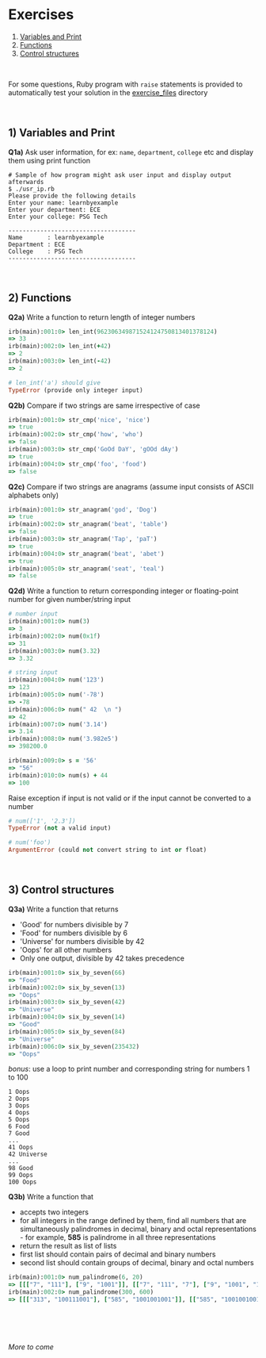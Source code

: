 # <a name="exercises"></a>Exercises

1) [Variables and Print](#variables-and-print)
2) [Functions](#functions)
3) [Control structures](#control-structures)

<br>

For some questions, Ruby program with `raise` statements is provided to automatically test your solution in the [exercise_files](https://github.com/learnbyexample/Ruby_Scripting/tree/master/exercise_files) directory

<br>

## <a name="variables-and-print"></a>1) Variables and Print

**Q1a)** Ask user information, for ex: `name`, `department`, `college` etc and display them using print function

```
# Sample of how program might ask user input and display output afterwards
$ ./usr_ip.rb 
Please provide the following details
Enter your name: learnbyexample
Enter your department: ECE
Enter your college: PSG Tech

------------------------------------
Name       : learnbyexample
Department : ECE
College    : PSG Tech
------------------------------------
```

<br>

## <a name="functions"></a>2) Functions

**Q2a)** Write a function to return length of integer numbers

```ruby
irb(main):001:0> len_int(962306349871524124750813401378124)
=> 33
irb(main):002:0> len_int(+42)
=> 2
irb(main):003:0> len_int(-42)
=> 2

# len_int('a') should give
TypeError (provide only integer input)
```

**Q2b)** Compare if two strings are same irrespective of case

```ruby
irb(main):001:0> str_cmp('nice', 'nice')
=> true
irb(main):002:0> str_cmp('how', 'who')
=> false
irb(main):003:0> str_cmp('GoOd DaY', 'gOOd dAy')
=> true
irb(main):004:0> str_cmp('foo', 'food')
=> false
```

**Q2c)** Compare if two strings are anagrams (assume input consists of ASCII alphabets only)

```ruby
irb(main):001:0> str_anagram('god', 'Dog')
=> true
irb(main):002:0> str_anagram('beat', 'table')
=> false
irb(main):003:0> str_anagram('Tap', 'paT')
=> true
irb(main):004:0> str_anagram('beat', 'abet')
=> true
irb(main):005:0> str_anagram('seat', 'teal')
=> false
```

**Q2d)** Write a function to return corresponding integer or floating-point number for given number/string input

```ruby
# number input
irb(main):001:0> num(3)
=> 3
irb(main):002:0> num(0x1f)
=> 31
irb(main):003:0> num(3.32)
=> 3.32

# string input
irb(main):004:0> num('123')
=> 123
irb(main):005:0> num('-78')
=> -78
irb(main):006:0> num(" 42  \n ")
=> 42
irb(main):007:0> num('3.14')
=> 3.14
irb(main):008:0> num('3.982e5')
=> 398200.0

irb(main):009:0> s = '56'
=> "56"
irb(main):010:0> num(s) + 44
=> 100
```

Raise exception if input is not valid or if the input cannot be converted to a number

```ruby
# num(['1', '2.3'])
TypeError (not a valid input)

# num('foo')
ArgumentError (could not convert string to int or float)
```

<br>

## <a name="control-structures"></a>3) Control structures

**Q3a)** Write a function that returns

* 'Good' for numbers divisible by 7
* 'Food' for numbers divisible by 6
* 'Universe' for numbers divisible by 42
* 'Oops' for all other numbers
* Only one output, divisible by 42 takes precedence

```ruby
irb(main):001:0> six_by_seven(66)
=> "Food"
irb(main):002:0> six_by_seven(13)
=> "Oops"
irb(main):003:0> six_by_seven(42)
=> "Universe"
irb(main):004:0> six_by_seven(14)
=> "Good"
irb(main):005:0> six_by_seven(84)
=> "Universe"
irb(main):006:0> six_by_seven(235432)
=> "Oops"
```

*bonus*: use a loop to print number and corresponding string for numbers 1 to 100

```
1 Oops
2 Oops
3 Oops
4 Oops
5 Oops
6 Food
7 Good
...
41 Oops
42 Universe
...
98 Good
99 Oops
100 Oops
```

**Q3b)** Write a function that

* accepts two integers
* for all integers in the range defined by them, find all numbers that are simultaneously palindromes in decimal, binary and octal representations - for example, **585** is palindrome in all three representations
* return the result as list of lists
* first list should contain pairs of decimal and binary numbers
* second list should contain groups of decimal, binary and octal numbers

```ruby
irb(main):001:0> num_palindrome(6, 20)
=> [[["7", "111"], ["9", "1001"]], [["7", "111", "7"], ["9", "1001", "11"]]]
irb(main):002:0> num_palindrome(300, 600)
=> [[["313", "100111001"], ["585", "1001001001"]], [["585", "1001001001", "1111"]]]
```




<br>

<br>

<br>

*More to come*
